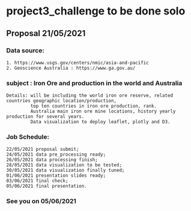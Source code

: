 # project3_challenge to be done solo

## Proposal 21/05/2021

### Data source:
    1. https://www.usgs.gov/centers/nmic/asia-and-pacific
    2. Geoscience Australia : https://www.ga.gov.au/

### subject : Iron Ore and production in the world and Australia

    Details: will be including the world iron ore reserve, related countries geographic location/production,
             top ten countries in iron ore production, rank.
             Australia main iron ore mine locations, history yearly production for several years.
             Data visualization to deploy leaflet, plotly and D3.   

### Job Schedule:
    22/05/2021 proposal submit;
    24/05/2021 data pre_processing ready;
    26/05/2021 data processing finish;
    28/05/2021 data visualization to be tested;
    30/05/2021 data visualization finally tuned;
    01/06/2021 presentation slides ready;
    03/06/2021 final check;
    05/06/2021 final presentation.

### See you on 05/06/2021